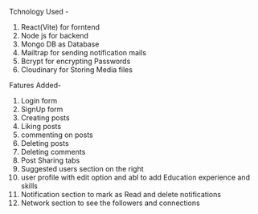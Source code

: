 Tchnology Used -
  1. React(Vite) for forntend
  2. Node js for backend
  3. Mongo DB as Database
  4. Mailtrap for sending notification mails
  5. Bcrypt for encrypting Passwords
  6. Cloudinary for Storing Media files

Fatures Added-
  1. Login form
  2. SignUp form
  3. Creating posts
  4. Liking posts
  5. commenting on posts
  6. Deleting posts
  7. Deleting comments
  8. Post Sharing tabs
  9. Suggested users section on the right
  10. user profile with edit option and abl to add Education experience and skills
  11. Notification section to mark as Read and delete notifications
  12. Network section to see the followers and connections

